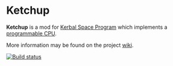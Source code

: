 Ketchup
===========

**Ketchup** is a mod for [Kerbal Space Program][ksp] which implements a [programmable CPU][dcpu].

More information may be found on the project [wiki][wiki].

[![Build status][build-badge]][build]

[dcpu]: https://web.archive.org/web/20140101092129/http://dcpu.com/
[ksp]: https://kerbalspaceprogram.com/
[wiki]: https://github.com/KerbalSystems/Ketchup/wiki
[build]: https://ci.appveyor.com/project/dbb/ketchup
[build-badge]: https://ci.appveyor.com/api/projects/status/b753mvqorqnk88dd
